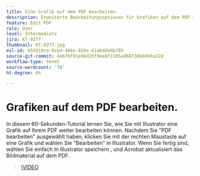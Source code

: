 ```yaml
---
title: Eine Grafik auf dem PDF bearbeiten.
description: Erweiterte Bearbeitungsoptionen für Grafiken auf dem PDF auf dem Illustrator kennenlernen
feature: Edit PDF
role: User
level: Intermediate
jira: KT-9277
thumbnail: KT-9277.jpg
exl-id: 655019ce-9cb4-486e-820e-61abdde6b789
source-git-commit: 4e6fbf91e96d26f9ee8f1105ad68738b9450a32d
workflow-type: tm+mt
source-wordcount: '74'
ht-degree: 0%

---
```


# Grafiken auf dem PDF bearbeiten.

In diesem 60-Sekunden-Tutorial lernen Sie, wie Sie mit Illustrator eine Grafik auf Ihrem PDF weiter bearbeiten können. Nachdem Sie &quot;PDF bearbeiten&quot; ausgewählt haben, klicken Sie mit der rechten Maustaste auf eine Grafik und wählen Sie &quot;Bearbeiten&quot; in Illustrator. Wenn Sie fertig sind, wählen Sie einfach In Illustrator speichern , und Acrobat aktualisiert das Bildmaterial auf dem PDF.

>[!VIDEO](https://video.tv.adobe.com/v/338277?quality=12&learn=on&hidetitle=true)
